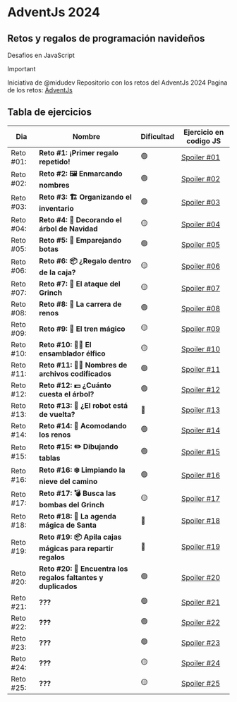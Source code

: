 # AdventJs 2024
## Retos y regalos de programación navideños
Desafios en JavaScript

> [!IMPORTANT]
> Iniciativa de @midudev
> Repositorio con los retos del AdventJs 2024
> Pagina de los retos: [AdventJs](https://adventjs.dev/es)


## Tabla de ejercicios
| Dia     | Nombre | Dificultad | Ejercicio en codigo JS |
| ---     | ---    | ---  | ---  |
| Reto #01: | **Reto #1: ¡Primer regalo repetido!** | 🟢 | [Spoiler #01](https://github.com/ztevenx100/eventos-js-ts/tree/master/js-adventjs-2024/reto-01/main.js) |
| Reto #02: | **Reto #2: 🖼️ Enmarcando nombres** | 🟢 | [Spoiler #02](https://github.com/ztevenx100/eventos-js-ts/tree/master/js-adventjs-2024/reto-02/main.js) |
| Reto #03: | **Reto #3: 🏗️ Organizando el inventario** | 🟢 | [Spoiler #03](https://github.com/ztevenx100/eventos-js-ts/tree/master/js-adventjs-2024/reto-03/main.js) |
| Reto #04: | **Reto #4: 🎄 Decorando el árbol de Navidad** | 🟡 | [Spoiler #04](https://github.com/ztevenx100/eventos-js-ts/tree/master/js-adventjs-2024/reto-04/main.js) |
| Reto #05: | **Reto #5: 👞 Emparejando botas** | 🟢 | [Spoiler #05](https://github.com/ztevenx100/eventos-js-ts/tree/master/js-adventjs-2024/reto-05/main.js) |
| Reto #06: | **Reto #6: 📦 ¿Regalo dentro de la caja?** | 🟡 | [Spoiler #06](https://github.com/ztevenx100/eventos-js-ts/tree/master/js-adventjs-2024/reto-06/main.js) |
| Reto #07: | **Reto #7: 👹 El ataque del Grinch** | 🟡 | [Spoiler #07](https://github.com/ztevenx100/eventos-js-ts/tree/master/js-adventjs-2024/reto-07/main.js) |
| Reto #08: | **Reto #8: 🦌 La carrera de renos** | 🟢 | [Spoiler #08](https://github.com/ztevenx100/eventos-js-ts/tree/master/js-adventjs-2024/reto-08/main.js) |
| Reto #09: | **Reto #9: 🚂 El tren mágico** | 🟡 | [Spoiler #09](https://github.com/ztevenx100/eventos-js-ts/tree/master/js-adventjs-2024/reto-09/main.js) |
| Reto #10: | **Reto #10: 👩‍💻 El ensamblador élfico** | 🟡 | [Spoiler #10](https://github.com/ztevenx100/eventos-js-ts/tree/master/js-adventjs-2024/reto-10/main.js) |
| Reto #11: | **Reto #11: 🏴‍☠️ Nombres de archivos codificados** | 🟢 | [Spoiler #11](https://github.com/ztevenx100/eventos-js-ts/tree/master/js-adventjs-2024/reto-11/main.js) |
| Reto #12: | **Reto #12: 💵 ¿Cuánto cuesta el árbol?** | 🟢 | [Spoiler #12](https://github.com/ztevenx100/eventos-js-ts/tree/master/js-adventjs-2024/reto-12/main.js) |
| Reto #13: | **Reto #13: 🤖 ¿El robot está de vuelta?** | 🔴 | [Spoiler #13](https://github.com/ztevenx100/eventos-js-ts/tree/master/js-adventjs-2024/reto-13/main.js) |
| Reto #14: | **Reto #14: 🦌 Acomodando los renos** | 🟢 | [Spoiler #14](https://github.com/ztevenx100/eventos-js-ts/tree/master/js-adventjs-2024/reto-14/main.js) |
| Reto #15: | **Reto #15: ✏️ Dibujando tablas** | 🟢 | [Spoiler #15](https://github.com/ztevenx100/eventos-js-ts/tree/master/js-adventjs-2024/reto-15/main.js) |
| Reto #16: | **Reto #16: ❄️ Limpiando la nieve del camino** | 🟢 | [Spoiler #16](https://github.com/ztevenx100/eventos-js-ts/tree/master/js-adventjs-2024/reto-16/main.js) |
| Reto #17: | **Reto #17: 💣 Busca las bombas del Grinch** | 🟡 | [Spoiler #17](https://github.com/ztevenx100/eventos-js-ts/tree/master/js-adventjs-2024/reto-17/main.js) |
| Reto #18: | **Reto #18: 📇 La agenda mágica de Santa** | 🔴 | [Spoiler #18](https://github.com/ztevenx100/eventos-js-ts/tree/master/js-adventjs-2024/reto-18/main.js) |
| Reto #19: | **Reto #19: 📦 Apila cajas mágicas para repartir regalos** | 🔴 | [Spoiler #19](https://github.com/ztevenx100/eventos-js-ts/tree/master/js-adventjs-2024/reto-19/main.js) |
| Reto #20: | **Reto #20: 🎁 Encuentra los regalos faltantes y duplicados** | 🟢 | [Spoiler #20](https://github.com/ztevenx100/eventos-js-ts/tree/master/js-adventjs-2024/reto-20/main.js) |
| Reto #21: | **???** | 🟢 | [Spoiler #21]() |
| Reto #22: | **???** | 🟢 | [Spoiler #22]() |
| Reto #23: | **???** | 🟢 | [Spoiler #23]() |
| Reto #24: | **???** | 🟡 | [Spoiler #24]() |
| Reto #25: | **???** | 🟡 | [Spoiler #25]() |
